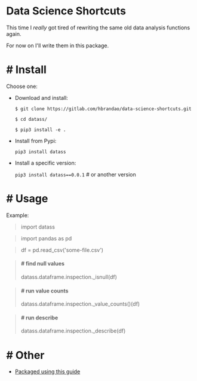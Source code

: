 # **Data** **S**cience **S**hortcuts

This time I *really* got tired of rewriting the same old data analysis functions again.

For now on I'll write them in this package.

# # Install

Choose one:

- Download and install:

    `$ git clone https://gitlab.com/hbrandao/data-science-shortcuts.git`

    `$ cd datass/`

    `$ pip3 install -e .`

- Install from Pypi:

    `pip3 install datass`

- Install a specific version:

    `pip3 install datass==0.0.1` # or another version

# # Usage

Example:

> import datass

> import pandas as pd

> df = pd.read_csv('some-file.csv')

> #### # find null values
> datass.dataframe.inspection._isnull(df)

> #### # run value counts
> datass.dataframe.inspection._value_counts()(df)

> #### # run describe
> datass.dataframe.inspection._describe(df)

# # Other

- [Packaged using this guide](https://packaging.python.org/tutorials/packaging-projects/)